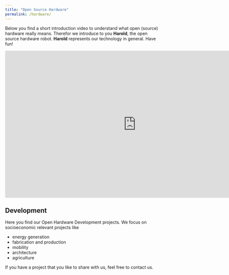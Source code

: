 ```yaml
---
title: "Open Source Hardware"
permalink: /hardware/
---
```


Below you find a short introduction video to understand what open (source) hardware really means.
Therefor we introduce to you **Harold**, the open source hardware robot. **Harold** represents our technology in general.
Have fun! 

<iframe src="https://podcampus.de/nodes/RLqXk/embed?vq=res1080" width="854" height="480" frameborder="0" seamless allowfullscreen></iframe>


## Development

Here you find our Open Hardware Development projects.
We focus on socioeconomic relevant projects like
- energy generation
- fabrication and production
- mobility
- architecture
- agriculture

If you have a project that you like to share with us, feel free to contact us.


